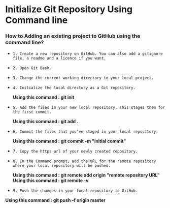 # Initialize Git Repository Using Command line

### How to Adding an existing project to GitHub using the command line?
- `1. Create a new repository on GitHub. You can also add a gitignore file, a readme and a licence if you want.`
- `2. Open Git Bash.`
- `3. Change the current working directory to your local project.`
- `4. Initialize the local directory as a Git repository.`

   **Using this command : git init**
- `5. Add the files in your new local repository. This stages them for the first commit.`

   **Using this command : git add .**
   
- `6. Commit the files that you’ve staged in your local repository.`

   **Using this command : git commit -m "initial commit"**
   
- `7. Copy the https url of your newly created repository.`
- `8. In the Command prompt, add the URL for the remote repository where your local repository will be pushed.`
  
  **Using this command : git remote add origin "remote repository URL"**
  **Using this command : git remote -v**
  
- `9. Push the changes in your local repository to GitHub.`

 **Using this command : git push -f origin master**


